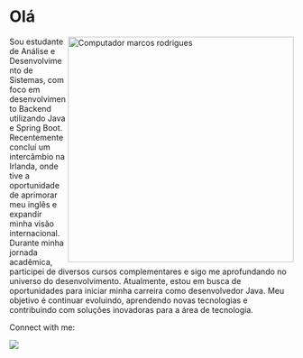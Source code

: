 # Olá 


<p align="left">

<img src="https://raw.githubusercontent.com/MicaelliMedeiros/micaellimedeiros/master/image/computer-illustration.png"
    width="400px" align="right" alt="Computador marcos rodrigues">

<p align="left">
Sou estudante de Análise e Desenvolvimento de Sistemas, com foco em desenvolvimento Backend utilizando Java e Spring Boot. Recentemente concluí um intercâmbio na Irlanda, onde tive a oportunidade de aprimorar meu inglês e expandir minha visão internacional. Durante minha jornada acadêmica, participei de diversos cursos complementares e sigo me aprofundando no universo do desenvolvimento.
Atualmente, estou em busca de oportunidades para iniciar minha carreira como desenvolvedor Java. Meu objetivo é continuar evoluindo, aprendendo novas tecnologias e contribuindo com soluções inovadoras para a área de tecnologia.


<p align="left">
    Connect with me:
</p>

<p align="left">

<p align="left">

  <a href="https://www.linkedin.com/in/marcoos1993/" alt="Linkedin">
  <img src="https://img.shields.io/badge/-Linkedin-0e76a8?style=flat-square&logo=Linkedin&logoColor=white&link=LINK-DO-SEU-LINKEDIN" /></a>
</p>  

